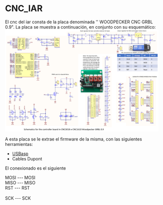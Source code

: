 # CNC_IAR

El cnc del iar consta de la placa denominada '' WOODPECKER CNC GRBL 0.9". La placa se muestra a continuación, en conjunto con su esquemático:
![placa del cnc de electrónica del iar](images/IAR_schematic_CNC.png)





A esta placa se le 
extrae el firmware de la misma, con las siguientes herramientas: 
 - [USBasp]("www.google.com")  
 - Cables Dupont 


El conexionado es el siguiente 

MOSI --- MOSI <br>
MISO --- MISO <br>
RST --- RST   <br>  
SCK --- SCK   <br>  

